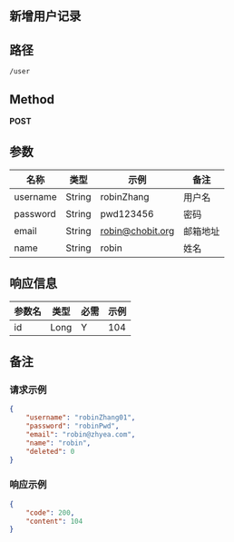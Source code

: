 新增用户记录
---

## 路径

```text
/user
```

## Method

**POST**

## 参数


| 名称         | 类型     | 示例                  | 备注                 |
|------------|--------|---------------------|--------------------|
| username   | String | robinZhang          | 用户名                |
| password   | String | pwd123456           | 密码                 |
| email      | String | robin@chobit.org    | 邮箱地址               |
| name       | String | robin               | 姓名                 |


## 响应信息

| 参数名 | 类型   | 必需  | 示例  |
|-----|------|-----|-----|
| id  | Long | Y   | 104 |

## 备注

### 请求示例

```json
{
	"username": "robinZhang01",
	"password": "robinPwd",
	"email": "robin@zhyea.com",
	"name": "robin",
	"deleted": 0
}
```

### 响应示例

```json
{
	"code": 200,
	"content": 104
}
```
